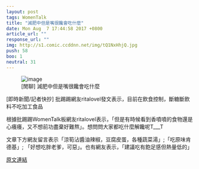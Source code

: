 ```yaml
---
layout: post
tags: WomenTalk
title: "減肥中但是嘴很饞會吃什麼"
date: Mon Aug  7 17:44:58 2017 +0800
article_url: ""
response_url: ""
img: http://s1.comic.ccddnn.net/img/tQ1NxHhjQ.jpg
push: 58
boo: 1
neutral: 31
---
```


<figure>
<img src="http://s1.comic.ccddnn.net/img/tQ1NxHhjQ.jpg" alt="image">
<figcaption>
[閒聊] 減肥中但是嘴很饞會吃什麼
</figcaption>
</figure>



[即時新聞/記者快抄] 批踢踢網友ritalovel發文表示，目前在飲食控制，斷糖斷飲料不吃加工食品

根據批踢踢WomenTalk板網友ritalovel表示，「但是有時候看到香噴噴的食物還是心癢癢，又不想前功盡棄好難熬」。想問問大家都吃什麼解饞呢T___T

文章下方網友留言表示「涼筍沾醬油辣椒，豆腐皮蛋，各種蔬菜湯」;「吃原味肯德基」; 「好想吃胖老爹，可惡」。也有網友表示，「建議吃有飽足感但熱量低的」

<a href = "https://www.ptt.cc/bbs/WomenTalk/M.1502099101.A.21D.html">原文連結</a>

